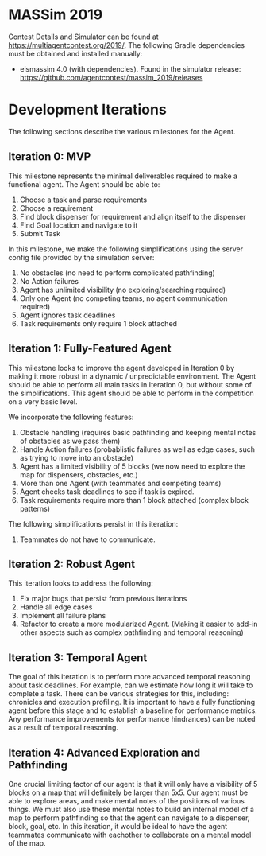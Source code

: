 # MASSim 2019

Contest Details and Simulator can be found at https://multiagentcontest.org/2019/.
The following Gradle dependencies must be obtained and installed manually:
- eismassim 4.0 (with dependencies). Found in the simulator release: https://github.com/agentcontest/massim_2019/releases

# Development Iterations
The following sections describe the various milestones for the Agent.

## Iteration 0: MVP
This milestone represents the minimal deliverables required to make a functional agent. The Agent should be able to:

1. Choose a task and parse requirements
2. Choose a requirement
3. Find block dispenser for requirement and align itself to the dispenser
4. Find Goal location and navigate to it
5. Submit Task

In this milestone, we make the following simplifications using the server config file provided by the simulation server:

1. No obstacles (no need to perform complicated pathfinding)
2. No Action failures
3. Agent has unlimited visibility (no exploring/searching required)
4. Only one Agent (no competing teams, no agent communication required)
5. Agent ignores task deadlines
6. Task requirements only require 1 block attached

## Iteration 1: Fully-Featured Agent
This milestone looks to improve the agent developed in Iteration 0 by making it more robust in a dynamic / unpredictable environment. The Agent should be able to perform all main tasks in Iteration 0, but without some of the simplifications. This agent should be able to perform in the competition on a very basic level.

We incorporate the following features:
1. Obstacle handling (requires basic pathfinding and keeping mental notes of obstacles as we pass them)
2. Handle Action failures (probablistic failures as well as edge cases, such as trying to move into an obstacle)
3. Agent has a limited visibility of 5 blocks (we now need to explore the map for dispensers, obstacles, etc.)
4. More than one Agent (with teammates and competing teams)
5. Agent checks task deadlines to see if task is expired.
6. Task requirements require more than 1 block attached (complex block patterns)

The following simplifications persist in this iteration:
1. Teammates do not have to communicate.


## Iteration 2: Robust Agent
This iteration looks to address the following:
1. Fix major bugs that persist from previous iterations
2. Handle all edge cases
3. Implement all failure plans
4. Refactor to create a more modularized Agent. (Making it easier to add-in other aspects such as complex pathfinding and temporal reasoning)


## Iteration 3: Temporal Agent
The goal of this iteration is to perform more advanced temporal reasoning about task deadlines. For example, can we estimate how long it will take to complete a task. There can be various strategies for this, including: chronicles and execution profiling. It is important to have a fully functioning agent before this stage and to establish a baseline for performance metrics. Any performance improvements (or performance hindrances) can be noted as a result of temporal reasoning.

## Iteration 4: Advanced Exploration and Pathfinding
One crucial limiting factor of our agent is that it will only have a visibility of 5 blocks on a map that will definitely be larger than 5x5. Our agent must be able to explore areas, and make mental notes of the positions of various things. We must also use these mental notes to build an internal model of a map to perform pathfinding so that the agent can navigate to a dispenser, block, goal, etc. In this iteration, it would be ideal to have the agent teammates communicate with eachother to collaborate on a mental model of the map.
